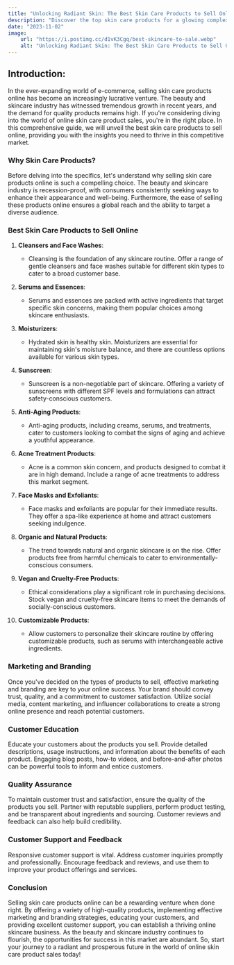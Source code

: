 ```yaml
---
title: "Unlocking Radiant Skin: The Best Skin Care Products to Sell Online"
description: "Discover the top skin care products for a glowing complexion! Explore our expert recommendations for online sales success."
date: "2023-11-02"
image:
    url: "https://i.postimg.cc/d1vK3Cgq/best-skincare-to-sale.webp"
    alt: "Unlocking Radiant Skin: The Best Skin Care Products to Sell Online"
---
```


## Introduction:

In the ever-expanding world of e-commerce, selling skin care products online has become an increasingly lucrative venture. The beauty and skincare industry has witnessed tremendous growth in recent years, and the demand for quality products remains high. If you're considering diving into the world of online skin care product sales, you're in the right place. In this comprehensive guide, we will unveil the best skin care products to sell online, providing you with the insights you need to thrive in this competitive market.

### Why Skin Care Products?

Before delving into the specifics, let's understand why selling skin care products online is such a compelling choice. The beauty and skincare industry is recession-proof, with consumers consistently seeking ways to enhance their appearance and well-being. Furthermore, the ease of selling these products online ensures a global reach and the ability to target a diverse audience.

### Best Skin Care Products to Sell Online

1. **Cleansers and Face Washes**:
   - Cleansing is the foundation of any skincare routine. Offer a range of gentle cleansers and face washes suitable for different skin types to cater to a broad customer base.

2. **Serums and Essences**:
   - Serums and essences are packed with active ingredients that target specific skin concerns, making them popular choices among skincare enthusiasts.

3. **Moisturizers**:
   - Hydrated skin is healthy skin. Moisturizers are essential for maintaining skin's moisture balance, and there are countless options available for various skin types.

4. **Sunscreen**:
   - Sunscreen is a non-negotiable part of skincare. Offering a variety of sunscreens with different SPF levels and formulations can attract safety-conscious customers.

5. **Anti-Aging Products**:
   - Anti-aging products, including creams, serums, and treatments, cater to customers looking to combat the signs of aging and achieve a youthful appearance.

6. **Acne Treatment Products**:
   - Acne is a common skin concern, and products designed to combat it are in high demand. Include a range of acne treatments to address this market segment.

7. **Face Masks and Exfoliants**:
   - Face masks and exfoliants are popular for their immediate results. They offer a spa-like experience at home and attract customers seeking indulgence.

8. **Organic and Natural Products**:
   - The trend towards natural and organic skincare is on the rise. Offer products free from harmful chemicals to cater to environmentally-conscious consumers.

9. **Vegan and Cruelty-Free Products**:
   - Ethical considerations play a significant role in purchasing decisions. Stock vegan and cruelty-free skincare items to meet the demands of socially-conscious customers.

10. **Customizable Products**:
    - Allow customers to personalize their skincare routine by offering customizable products, such as serums with interchangeable active ingredients.

### Marketing and Branding

Once you've decided on the types of products to sell, effective marketing and branding are key to your online success. Your brand should convey trust, quality, and a commitment to customer satisfaction. Utilize social media, content marketing, and influencer collaborations to create a strong online presence and reach potential customers. 

### Customer Education

Educate your customers about the products you sell. Provide detailed descriptions, usage instructions, and information about the benefits of each product. Engaging blog posts, how-to videos, and before-and-after photos can be powerful tools to inform and entice customers.

### Quality Assurance

To maintain customer trust and satisfaction, ensure the quality of the products you sell. Partner with reputable suppliers, perform product testing, and be transparent about ingredients and sourcing. Customer reviews and feedback can also help build credibility.

### Customer Support and Feedback

Responsive customer support is vital. Address customer inquiries promptly and professionally. Encourage feedback and reviews, and use them to improve your product offerings and services.

### Conclusion

Selling skin care products online can be a rewarding venture when done right. By offering a variety of high-quality products, implementing effective marketing and branding strategies, educating your customers, and providing excellent customer support, you can establish a thriving online skincare business. As the beauty and skincare industry continues to flourish, the opportunities for success in this market are abundant. So, start your journey to a radiant and prosperous future in the world of online skin care product sales today!